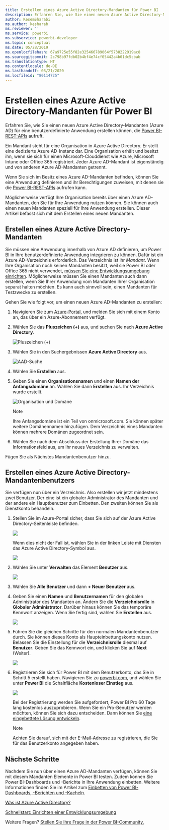 ```yaml
---
title: Erstellen eines Azure Active Directory-Mandanten für Power BI
description: Erfahren Sie, wie Sie einen neuen Azure Active Directory-Mandanten (Azure AD) für eine benutzerdefinierte Anwendung erstellen können, die Power BI-REST-APIs aufruft.
author: KesemSharabi
ms.author: kesharab
ms.reviewer: ''
ms.service: powerbi
ms.subservice: powerbi-developer
ms.topic: conceptual
ms.date: 05/28/2019
ms.openlocfilehash: 67a9725e55f82e325466789064f5738222919ac8
ms.sourcegitcommit: 2c798b97fdb02b4bf4e74cf05442a4b01dc5cbab
ms.translationtype: HT
ms.contentlocale: de-DE
ms.lasthandoff: 03/21/2020
ms.locfileid: "80114725"
---
```

# <a name="create-an-azure-active-directory-tenant-to-use-with-power-bi"></a>Erstellen eines Azure Active Directory-Mandanten für Power BI

Erfahren Sie, wie Sie einen neuen Azure Active Directory-Mandanten (Azure AD) für eine benutzerdefinierte Anwendung erstellen können, die [Power BI-REST-APIs](../automation/rest-api-reference.md) aufruft.

Ein Mandant steht für eine Organisation in Azure Active Directory. Er stellt eine dedizierte Azure AD-Instanz dar. Eine Organisation erhält und besitzt ihn, wenn sie sich für einen Microsoft-Clouddienst wie Azure, Microsoft Intune oder Office 365 registriert. Jeder Azure AD-Mandant ist eigenständig und von anderen Azure AD-Mandanten getrennt.

Wenn Sie sich im Besitz eines Azure AD-Mandanten befinden, können Sie eine Anwendung definieren und ihr Berechtigungen zuweisen, mit denen sie die [Power BI-REST-APIs](../automation/rest-api-reference.md) aufrufen kann.

Möglicherweise verfügt Ihre Organisation bereits über einen Azure AD-Mandanten, den Sie für Ihre Anwendung nutzen können. Sie können auch einen neuen Mandanten speziell für Ihre Anwendung erstellen. Dieser Artikel befasst sich mit dem Erstellen eines neuen Mandanten.

## <a name="create-an-azure-active-directory-tenant"></a>Erstellen eines Azure Active Directory-Mandanten

Sie müssen eine Anwendung innerhalb von Azure AD definieren, um Power BI in Ihre benutzerdefinierte Anwendung integrieren zu können. Dafür ist ein Azure AD-Verzeichnis erforderlich. Das Verzeichnis ist ihr *Mandant*. Wenn Ihre Organisation noch keinen Mandanten besitzt, weil sie Power BI oder Office 365 nicht verwendet, [müssen Sie eine Entwicklungsumgebung einrichten](https://docs.microsoft.com/azure/active-directory/develop/active-directory-howto-tenant). Möglicherweise müssen Sie einen Mandanten auch dann erstellen, wenn Sie Ihrer Anwendung vom Mandanten Ihrer Organisation separat halten möchten. Es kann auch sinnvoll sein, einen Mandanten für Testzwecke zu erstellen.

Gehen Sie wie folgt vor, um einen neuen Azure AD-Mandanten zu erstellen:

1. Navigieren Sie zum [Azure-Portal](https://portal.azure.com), und melden Sie sich mit einem Konto an, das über ein Azure-Abonnement verfügt.

2. Wählen Sie das **Pluszeichen (+)** aus, und suchen Sie nach **Azure Active Directory**.

    ![Pluszeichen (+)](media/create-an-azure-active-directory-tenant/new-directory.png)

3. Wählen Sie in den Suchergebnissen **Azure Active Directory** aus.

    ![AAD-Suche](media/create-an-azure-active-directory-tenant/new-directory2.png)

4. Wählen Sie **Erstellen** aus.

5. Geben Sie einen **Organisationsnamen** und einen **Namen der Anfangsdomäne** an. Wählen Sie dann **Erstellen** aus. Ihr Verzeichnis wurde erstellt.

    ![Organisation und Domäne](media/create-an-azure-active-directory-tenant/organization-and-domain.png)

   > [!NOTE]
   > Ihre Anfangsdomäne ist ein Teil von onmicrosoft.com. Sie können später weitere Domänennamen hinzufügen. Dem Verzeichnis eines Mandanten können mehrere Domänen zugeordnet sein.

6. Wählen Sie nach dem Abschluss der Erstellung Ihrer Domäne das Informationsfeld aus, um Ihr neues Verzeichnis zu verwalten.

Fügen Sie als Nächstes Mandantenbenutzer hinzu.

## <a name="create-azure-active-directory-tenant-users"></a>Erstellen eines Azure Active Directory-Mandantenbenutzers

Sie verfügen nun über ein Verzeichnis. Also erstellen wir jetzt mindestens zwei Benutzer. Der eine ist ein globaler Administrator des Mandanten und der andere ein Hauptbenutzer zum Einbetten. Den zweiten können Sie als Dienstkonto behandeln.

1. Stellen Sie im Azure-Portal sicher, dass Sie sich auf der Azure Active Directory-Seitenleiste befinden.

    ![](media/create-an-azure-active-directory-tenant/aad-flyout.png)

    Wenn dies nicht der Fall ist, wählen Sie in der linken Leiste mit Diensten das Azure Active Directory-Symbol aus.

    ![](media/create-an-azure-active-directory-tenant/aad-service.png)

2. Wählen Sie unter **Verwalten** das Element **Benutzer** aus.

    ![](media/create-an-azure-active-directory-tenant/users-and-groups.png)

3. Wählen Sie **Alle Benutzer** und dann **+ Neuer Benutzer** aus.

4. Geben Sie einen **Namen** und **Benutzernamen** für den globalen Administrator des Mandanten an. Ändern Sie die **Verzeichnisrolle** in **Globaler Administrator**. Darüber hinaus können Sie das temporäre Kennwort anzeigen. Wenn Sie fertig sind, wählen Sie  **Erstellen** aus.

    ![](media/create-an-azure-active-directory-tenant/global-admin.png)

5. Führen Sie die gleichen Schritte für den normalen Mandantenbenutzer durch. Sie können dieses Konto als Haupteinbettungskonto nutzen. Belassen Sie die Einstellung für die **Verzeichnisrolle** diesmal auf **Benutzer**. Geben Sie das Kennwort ein, und klicken Sie auf **Next** (Weiter).

    ![](media/create-an-azure-active-directory-tenant/pbiembed-user.png)

6. Registrieren Sie sich für Power BI mit dem Benutzerkonto, das Sie in Schritt 5 erstellt haben. Navigieren Sie zu [powerbi.com](https://powerbi.microsoft.com/get-started/), und wählen Sie unter **Power BI** die Schaltfläche **Kostenloser Einstieg** aus.

    ![](media/create-an-azure-active-directory-tenant/try-powerbi-free.png)

    Bei der Registrierung werden Sie aufgefordert, Power BI Pro 60 Tage lang kostenlos auszuprobieren. Wenn Sie ein Pro-Benutzer werden möchten, können Sie sich dazu entscheiden. Dann können Sie [eine eingebettete Lösung entwickeln](embed-sample-for-customers.md).

   > [!NOTE]
   > Achten Sie darauf, sich mit der E-Mail-Adresse zu registrieren, die Sie für das Benutzerkonto angegeben haben.

## <a name="next-steps"></a>Nächste Schritte

Nachdem Sie nun über einen Azure AD-Mandanten verfügen, können Sie mit diesem Mandanten Elemente in Power BI testen. Zudem können Sie Power BI-Dashboards und -Berichte in Ihre Anwendung einbetten. Weitere Informationen finden Sie im Artikel zum [Einbetten von Power BI-Dashboards, -Berichten und -Kacheln](embed-sample-for-customers.md).

[Was ist Azure Active Directory?](https://docs.microsoft.com/azure/active-directory/active-directory-whatis) 
 
[Schnellstart: Einrichten einer Entwicklungsumgebung](https://docs.microsoft.com/azure/active-directory/develop/active-directory-howto-tenant)  

Weitere Fragen? [Stellen Sie Ihre Frage in der Power BI-Community.](https://community.powerbi.com/)
